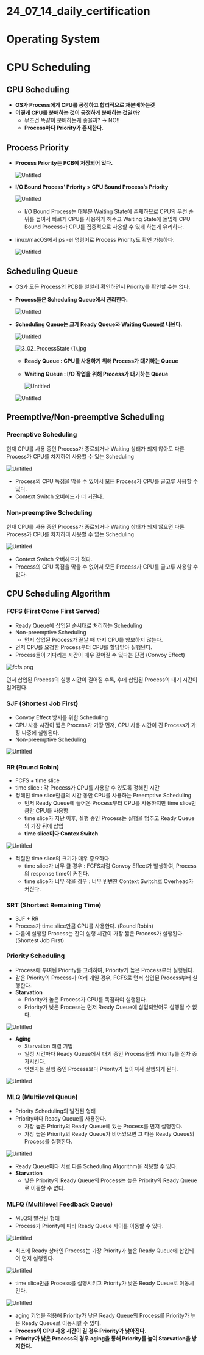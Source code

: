 # 24_07_14_daily_certification

# Operating System

# CPU Scheduling

## CPU Scheduling

- **OS가 Process에게 CPU를 공정하고 합리적으로 재분배하는것**
- **어떻게 CPU를 분배하는 것이 공정하게 분배하는 것일까?**
    - 무조건 똑같이 분배하는게 좋을까? → NO!!
    - **Process마다 Priority가 존재한다.**

## Process Priority

- **Process Priority는 PCB에 저장되어 있다.**
    
    ![Untitled](Computer%20Science%200cbe1a4d2b0342d4a6f134ab5951701e/Operating%20System%20b21179dcea4b48edb29c7a0d86c077e6/CPU%20Scheduling%200eb06e34a02543bd90c09b62ff8f0489/Untitled.png)
    
- **I/O Bound Process’ Priority > CPU Bound Process’s Priority**
    
    ![Untitled](Computer%20Science%200cbe1a4d2b0342d4a6f134ab5951701e/Operating%20System%20b21179dcea4b48edb29c7a0d86c077e6/CPU%20Scheduling%200eb06e34a02543bd90c09b62ff8f0489/Untitled%201.png)
    
    - I/O Bound Process는 대부분 Waiting State에 존재하므로 CPU의 우선 순위를 높여서 빠르게 CPU를 사용하게 해주고 Waiting State에 돌입해 CPU Bound Process가 CPU를 집중적으로 사용할 수 있게 하는게 유리하다.
- linux/macOS에서 ps -el 명령어로 Process Priority도 확인 가능하다.
    
    ![Untitled](Computer%20Science%200cbe1a4d2b0342d4a6f134ab5951701e/Operating%20System%20b21179dcea4b48edb29c7a0d86c077e6/CPU%20Scheduling%200eb06e34a02543bd90c09b62ff8f0489/Untitled%202.png)
    

## Scheduling Queue

- OS가 모든 Process의 PCB를 일일히 확인하면서 Priority를 확인할 수는 없다.
- **Process들은 Scheduling Queue에서 관리한다.**
    
    ![Untitled](Computer%20Science%200cbe1a4d2b0342d4a6f134ab5951701e/Operating%20System%20b21179dcea4b48edb29c7a0d86c077e6/CPU%20Scheduling%200eb06e34a02543bd90c09b62ff8f0489/Untitled%203.png)
    
- **Scheduling Queue는 크게 Ready Queue와 Waiting Queue로 나뉜다.**
    
    ![Untitled](Computer%20Science%200cbe1a4d2b0342d4a6f134ab5951701e/Operating%20System%20b21179dcea4b48edb29c7a0d86c077e6/CPU%20Scheduling%200eb06e34a02543bd90c09b62ff8f0489/Untitled%204.png)
    
    ![3_02_ProcessState (1).jpg](Computer%20Science%200cbe1a4d2b0342d4a6f134ab5951701e/Operating%20System%20b21179dcea4b48edb29c7a0d86c077e6/CPU%20Scheduling%200eb06e34a02543bd90c09b62ff8f0489/3_02_ProcessState_(1).jpg)
    
    - **Ready Queue : CPU를 사용하기 위해 Process가 대기하는 Queue**
    - **Waiting Queue : I/O 작업을 위해 Process가 대기하는 Queue**
        
        ![Untitled](Computer%20Science%200cbe1a4d2b0342d4a6f134ab5951701e/Operating%20System%20b21179dcea4b48edb29c7a0d86c077e6/CPU%20Scheduling%200eb06e34a02543bd90c09b62ff8f0489/Untitled%205.png)
        
    
    ![Untitled](Computer%20Science%200cbe1a4d2b0342d4a6f134ab5951701e/Operating%20System%20b21179dcea4b48edb29c7a0d86c077e6/CPU%20Scheduling%200eb06e34a02543bd90c09b62ff8f0489/Untitled%206.png)
    

## Preemptive/Non-preemptive Scheduling

### Preemptive Scheduling

현재 CPU를 사용 중인 Process가 종료되거나 Waiting 상태가 되지 않아도 다른 Process가 CPU를 차지하여 사용할 수 있는 Scheduling

![Untitled](Computer%20Science%200cbe1a4d2b0342d4a6f134ab5951701e/Operating%20System%20b21179dcea4b48edb29c7a0d86c077e6/CPU%20Scheduling%200eb06e34a02543bd90c09b62ff8f0489/Untitled%207.png)

- Process의 CPU 독점을 막을 수 있어서 모든 Process가 CPU를 골고루 사용할 수 있다.
- Context Switch 오버헤드가 더 커진다.

### Non-preemptive Scheduling

현재 CPU를 사용 중인 Process가 종료되거나 Waiting 상태가 되지 않으면 다른 Process가 CPU를 차지하여 사용할 수 없는 Scheduling

![Untitled](Computer%20Science%200cbe1a4d2b0342d4a6f134ab5951701e/Operating%20System%20b21179dcea4b48edb29c7a0d86c077e6/CPU%20Scheduling%200eb06e34a02543bd90c09b62ff8f0489/Untitled%208.png)

- Context Switch 오버헤드가 적다.
- Process의 CPU 독점을 막을 수 없어서 모든 Process가 CPU를 골고루 사용할 수 없다.

## CPU Scheduling Algorithm

### FCFS (First Come First Served)

- Ready Queue에 삽입된 순서대로 처리하는 Scheduling
- Non-preemptive Scheduling
    - 먼저 삽입된 Process가 끝날 때 까지 CPU를 양보하지 않는다.
- 먼저 CPU를 요청한 Process부터 CPU를 할당받아 실행된다.
- Process들이 기다리는 시간이 매우 길어질 수 있다는 단점 (Convoy Effect)

![fcfs.png](Computer%20Science%200cbe1a4d2b0342d4a6f134ab5951701e/Operating%20System%20b21179dcea4b48edb29c7a0d86c077e6/CPU%20Scheduling%200eb06e34a02543bd90c09b62ff8f0489/fcfs.png)

먼저 삽입된 Process의 실행 시간이 길어질 수록, 후에 삽입된 Process의 대기 시간이 길어진다.

### SJF (Shortest Job First)

- Convoy Effect 방지를 위한 Scheduling
- CPU 사용 시간이 짧은 Process가 가장 먼저, CPU 사용 시간이 긴 Process가 가장 나중에 실행된다.
- Non-preemptive Scheduling

![Untitled](Computer%20Science%200cbe1a4d2b0342d4a6f134ab5951701e/Operating%20System%20b21179dcea4b48edb29c7a0d86c077e6/CPU%20Scheduling%200eb06e34a02543bd90c09b62ff8f0489/Untitled%209.png)

### RR (Round Robin)

- FCFS + time slice
- time slice : 각 Process가 CPU를 사용할 수 있도록 정해진 시간
- 정해진 time slice만큼의 시간 동안 CPU를 사용하는 Preemptive Scheduling
    - 먼저 Ready Queue에 들어온 Process부터 CPU를 사용하지만 time slice만큼만 CPU를 사용함
    - time slice가 지난 이후, 실행 중인 Process는 실행을 멈추고 Ready Queue의 가장 뒤에 삽입
    - **time slice마다 Contex Switch**

![Untitled](Computer%20Science%200cbe1a4d2b0342d4a6f134ab5951701e/Operating%20System%20b21179dcea4b48edb29c7a0d86c077e6/CPU%20Scheduling%200eb06e34a02543bd90c09b62ff8f0489/Untitled%2010.png)

- 적절한 time slice의 크기가 매우 중요하다
    - time slice가 너무 클 경우 : FCFS처럼 Convoy Effect가 발생하여, Process의 response time이 커진다.
    - time slice가 너무 작을 경우 : 너무 빈번한 Context Switch로 Overhead가 커진다.

### SRT (Shortest Remaining Time)

- SJF + RR
- Process가 time slice만큼 CPU를 사용한다. (Round Robin)
- 다음에 실행할 Process는 잔여 실행 시간이 가장 짧은 Process가 실행된다. (Shortest Job First)

### Priority Scheduling

- Process에 부여된 Priority를 고려하여, Priority가 높은 Process부터 실행된다.
- 같은 Priority의 Process가 여러 개일 경우, FCFS로 먼저 삽입된 Process부터 실행한다.
- **Starvation**
    - Priority가 높은 Process가 CPU를 독점하여 실행된다.
    - Priority가 낮은 Process는 먼저 Ready Queue에 삽입되었어도 실행될 수 없다.

![Untitled](Computer%20Science%200cbe1a4d2b0342d4a6f134ab5951701e/Operating%20System%20b21179dcea4b48edb29c7a0d86c077e6/CPU%20Scheduling%200eb06e34a02543bd90c09b62ff8f0489/Untitled%2011.png)

- **Aging**
    - Starvation 해결 기법
    - 일정 시간마다 Ready Queue에서 대기 중인 Process들의 Priority를 점차 증가시킨다.
    - 언젠가는 실행 중인 Process보다 Priority가 높아져서 실행되게 된다.

![Untitled](Computer%20Science%200cbe1a4d2b0342d4a6f134ab5951701e/Operating%20System%20b21179dcea4b48edb29c7a0d86c077e6/CPU%20Scheduling%200eb06e34a02543bd90c09b62ff8f0489/Untitled%2012.png)

### MLQ (Multilevel Queue)

- Priority Scheduling의 발전된 형태
- Priority마다 Ready Queue를 사용한다.
    - 가장 높은 Priority의 Ready Queue에 있는 Process를 먼저 실행한다.
    - 가장 높은 Priority의 Ready Queue가 비어있으면 그 다음 Ready Queue의 Process를 실행한다.

![Untitled](Computer%20Science%200cbe1a4d2b0342d4a6f134ab5951701e/Operating%20System%20b21179dcea4b48edb29c7a0d86c077e6/CPU%20Scheduling%200eb06e34a02543bd90c09b62ff8f0489/Untitled%2013.png)

- Ready Queue마다 서로 다른 Scheduling Algorithm을 적용할 수 있다.
- **Starvation**
    - 낮은 Priority의 Ready Queue의 Process는 높은 Priority의 Ready Queue로 이동할 수 없다.

### MLFQ (Multilevel Feedback Queue)

- MLQ의 발전된 형태
- Process가 Priority에 따라 Ready Queue 사이를 이동할 수 있다.

![Untitled](Computer%20Science%200cbe1a4d2b0342d4a6f134ab5951701e/Operating%20System%20b21179dcea4b48edb29c7a0d86c077e6/CPU%20Scheduling%200eb06e34a02543bd90c09b62ff8f0489/Untitled%2014.png)

- 최초에 Ready 상태인 Process는 가장 Priority가 높은 Ready Queue에 삽입되어 먼저 실행된다.

![Untitled](Computer%20Science%200cbe1a4d2b0342d4a6f134ab5951701e/Operating%20System%20b21179dcea4b48edb29c7a0d86c077e6/CPU%20Scheduling%200eb06e34a02543bd90c09b62ff8f0489/Untitled%2015.png)

- time slice만큼 Process를 실행시키고 Priority가 낮은 Ready Queue로 이동시킨다.

![Untitled](Computer%20Science%200cbe1a4d2b0342d4a6f134ab5951701e/Operating%20System%20b21179dcea4b48edb29c7a0d86c077e6/CPU%20Scheduling%200eb06e34a02543bd90c09b62ff8f0489/Untitled%2016.png)

- aging 기업을 적용해 Priority가 낮은 Ready Queue의 Process를 Priority가 높은 Ready Queue로 이동시킬 수 있다.
- **Process의 CPU 사용 시간이 길 경우 Priority가 낮아진다.**
- **Priority가 낮은 Process의 경우 aging을 통해 Priority를 높여 Starvation을 방지한다.**